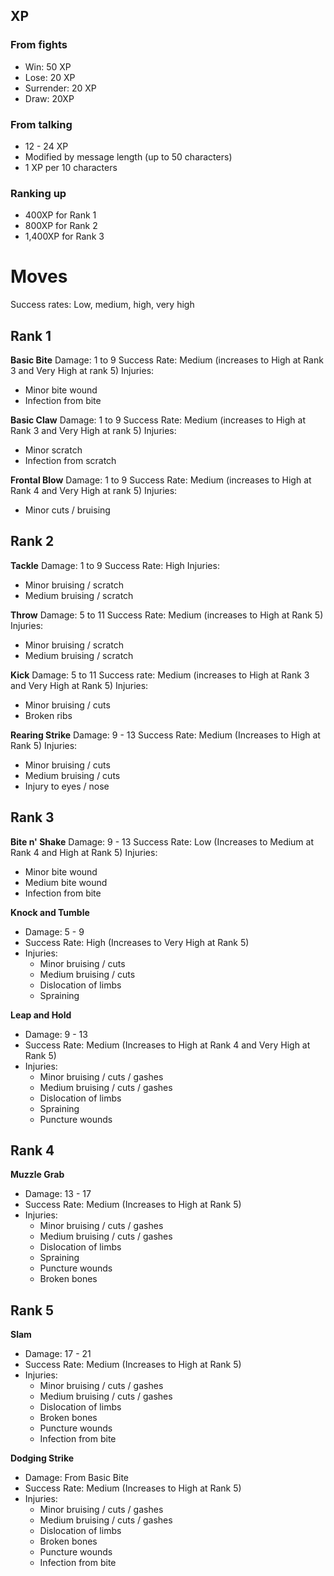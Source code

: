 ## XP
### From fights

- Win: 50 XP
- Lose: 20 XP
- Surrender: 20 XP
- Draw: 20XP

### From talking
- 12 - 24 XP
- Modified by message length (up to 50 characters)
- 1 XP per 10 characters

### Ranking up
- 400XP for Rank 1
- 800XP for Rank 2
- 1,400XP for Rank 3

# Moves

Success rates:
Low, medium, high, very high

## Rank 1
**Basic Bite**
Damage: 1 to 9
Success Rate: Medium (increases to High at Rank 3 and Very High at rank 5)
Injuries:
- Minor bite wound
- Infection from bite

**Basic Claw**
Damage: 1 to 9
Success Rate: Medium (increases to High at Rank 3 and Very High at rank 5)
Injuries:
- Minor scratch
- Infection from scratch

**Frontal Blow**
Damage: 1 to 9 
Success Rate: Medium (increases to High at Rank 4 and Very High at rank 5)
Injuries:
- Minor cuts / bruising

## Rank 2
**Tackle**
Damage: 1 to 9
Success Rate: High
Injuries:
- Minor bruising / scratch
- Medium bruising / scratch

**Throw**
Damage: 5 to 11
Success Rate: Medium (increases to High at Rank 5)
Injuries:
- Minor bruising / scratch
- Medium bruising / scratch

**Kick**
Damage: 5 to 11
Success rate: Medium  (increases to High at Rank 3 and Very High at Rank 5)
Injuries: 
- Minor bruising / cuts
- Broken ribs

**Rearing Strike**
Damage: 9 - 13
Success Rate: Medium (Increases to High at Rank 5)
Injuries:
- Minor bruising / cuts
- Medium bruising / cuts
- Injury to eyes / nose

## Rank 3
**Bite n' Shake**
Damage: 9 - 13
Success Rate: Low (Increases to Medium at Rank 4 and High at Rank 5)
Injuries:
- Minor bite wound
- Medium bite wound
- Infection from bite

**Knock and Tumble**
- Damage: 5 - 9 
- Success Rate: High (Increases to Very High at Rank 5)
- Injuries:
    - Minor bruising / cuts
    - Medium bruising / cuts
    - Dislocation of limbs
    - Spraining

**Leap and Hold**
- Damage: 9 - 13
- Success Rate: Medium (Increases to High at Rank 4 and Very High at Rank 5)
- Injuries:
    - Minor bruising / cuts / gashes
    - Medium bruising / cuts / gashes
    - Dislocation of limbs
    - Spraining
    - Puncture wounds
  

## Rank 4
**Muzzle Grab**
- Damage: 13 - 17
- Success Rate: Medium (Increases to High at Rank 5)
- Injuries:
    - Minor bruising / cuts / gashes
    - Medium bruising / cuts / gashes
    - Dislocation of limbs
    - Spraining
    - Puncture wounds
    - Broken bones

## Rank 5

**Slam**
- Damage: 17 - 21
- Success Rate: Medium (Increases to High at Rank 5)
- Injuries:
    - Minor bruising / cuts / gashes
    - Medium bruising / cuts / gashes
    - Dislocation of limbs
    - Broken bones
    - Puncture wounds
    - Infection from bite

**Dodging Strike**
- Damage: From Basic Bite 
- Success Rate: Medium (Increases to High at Rank 5)
- Injuries:
    - Minor bruising / cuts / gashes
    - Medium bruising / cuts / gashes
    - Dislocation of limbs
    - Broken bones
    - Puncture wounds
    - Infection from bite
